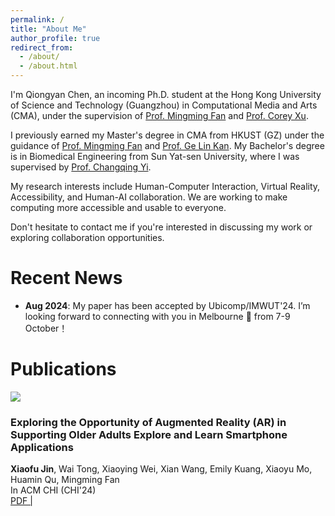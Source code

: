 ```yaml
---
permalink: /
title: "About Me"
author_profile: true
redirect_from: 
  - /about/
  - /about.html
---
```


I'm Qiongyan Chen, an incoming Ph.D. student at the Hong Kong University of Science and Technology (Guangzhou) in Computational Media and Arts (CMA), under the supervision of [Prof. Mingming Fan](https://www.mingmingfan.com/) and [Prof. Corey Xu](https://coreyxu.com/). 

I previously earned my Master's degree in CMA from HKUST (GZ) under the guidance of [Prof. Mingming Fan](https://www.mingmingfan.com/) and [Prof. Ge Lin Kan](https://facultyprofiles.hkust-gz.edu.cn/faculty-personal-page/KAN-GeLin/gelin). My Bachelor's degree is in Biomedical Engineering from Sun Yat-sen University, where I was supervised by [Prof. Changqing Yi](https://bme.sysu.edu.cn/teacher/teacher01/1409716.htm).

My research interests include Human-Computer Interaction, Virtual Reality, Accessibility, and Human-AI collaboration. We are working to make computing more accessible and usable to everyone.

Don't hesitate to contact me if you're interested in discussing my work or exploring collaboration opportunities.

Recent News
======
* **Aug 2024**: My paper has been accepted by Ubicomp/IMWUT'24. I’m looking forward to connecting with you in Melbourne 🐨 from 7-9 October！


Publications
======
<div class="pub">
      <div class="thumbnail">
        <img src="/images/500x300.png" />
      </div>
      <div class="publications">
       <div> 
        <h3>Exploring the Opportunity of Augmented Reality (AR) in Supporting Older Adults Explore and Learn Smartphone Applications</h3>
        </div>
        <div class="author"><b>Xiaofu Jin</b>, Wai Tong, Xiaoying Wei, Xian Wang, Emily Kuang, Xiaoyu Mo, Huamin Qu, Mingming Fan</div>
        <div>
        <span class="venue">In ACM CHI (CHI'24)
        </span>
        </div>
        <div><span class="venue"><a href="/_files/paper1.pdf">PDF  | </a></span></div>
      </div>
</div>


